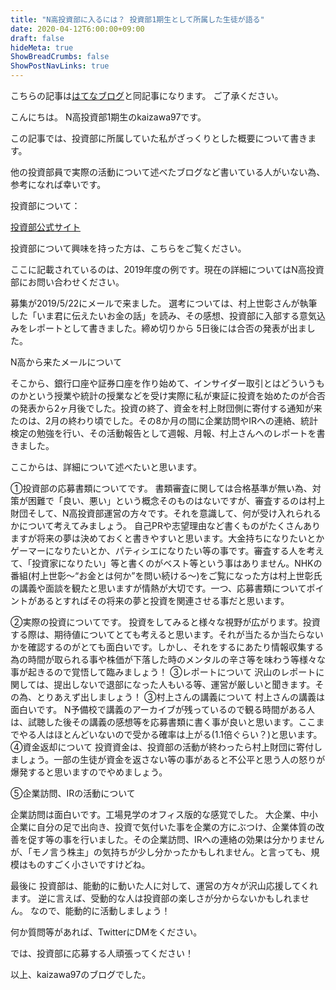 ```yaml
---
title: "N高投資部に入るには？ 投資部1期生として所属した生徒が語る"
date: 2020-04-12T6:00:00+09:00
draft: false
hideMeta: true
ShowBreadCrumbs: false
ShowPostNavLinks: true
---
```


こちらの記事は[はてなブログ](https://kai1098701.hatenablog.com/entry/2020/04/02/101227)と同記事になります。
ご了承ください。

こんにちは。 N高投資部1期生のkaizawa97です。

この記事では、投資部に所属していた私がざっくりとした概要について書きます。

他の投資部員で実際の活動について述べたブログなど書いている人がいない為、参考になれば幸いです。

投資部について：

[投資部公式サイト](https://nnn.ed.jp/about/club/investment/)

投資部について興味を持った方は、こちらをご覧ください。

ここに記載されているのは、2019年度の例です。現在の詳細についてはN高投資部にお問い合わせください。

募集が2019/5/22にメールで来ました。
選考については、村上世彰さんが執筆した「いま君に伝えたいお金の話」を読み、その感想、投資部に入部する意気込みをレポートとして書きました。締め切りから 5日後には合否の発表が出ました。

N高から来たメールについて

そこから、銀行口座や証券口座を作り始めて、インサイダー取引とはどういうものかという授業や統計の授業などを受け実際に私が東証に投資を始めたのが合否の発表から2ヶ月後でした。投資の終了、資金を村上財団側に寄付する通知が来たのは、2月の終わり頃でした。その8か月の間に企業訪問やIRへの連絡、統計検定の勉強を行い、その活動報告として週報、月報、村上さんへのレポートを書きました。

ここからは、詳細について述べたいと思います。

①投資部の応募書類についてです。
書類審査に関しては合格基準が無い為、対策が困難で「良い、悪い」という概念そのものはないですが、審査するのは村上財団そして、N高投資部運営の方々です。それを意識して、何が受け入れられるかについて考えてみましょう。
自己PRや志望理由など書くものがたくさんありますが将来の夢は決めておくと書きやすいと思います。大金持ちになりたいとかゲーマーになりたいとか、パティシエになりたい等の事です。審査する人を考えて、「投資家になりたい」等と書くのがベスト等という事はありません。NHKの番組(村上世彰～“お金とは何か”を問い続ける～)をご覧になった方は村上世彰氏の講義や面談を観たと思いますが情熱が大切です。一つ、応募書類についてポイントがあるとすればその将来の夢と投資を関連させる事だと思います。

②実際の投資についてです。
投資をしてみると様々な視野が広がります。投資する際は、期待値についてとても考えると思います。それが当たるか当たらないかを確認するのがとても面白いです。しかし、それをするにあたり情報収集する為の時間が取られる事や株価が下落した時のメンタルの辛さ等を味わう等様々な事が起きるので覚悟して臨みましょう！
③レポートについて
沢山のレポートに関しては、提出しないで退部になった人もいる等、運営が厳しいと聞きます。その為、とりあえず出しましょう！
③村上さんの講義について
村上さんの講義は面白いです。
N予備校で講義のアーカイブが残っているので観る時間がある人は、試聴した後その講義の感想等を応募書類に書く事が良いと思います。ここまでやる人はほとんどいないので受かる確率は上がる(1.1倍ぐらい？)と思います。
④資金返却について
投資資金は、投資部の活動が終わったら村上財団に寄付しましょう。一部の生徒が資金を返さない等の事があると不公平と思う人の怒りが爆発すると思いますのでやめましょう。


⑤企業訪問、IRの活動について


企業訪問は面白いです。工場見学のオフィス版的な感覚でした。
大企業、中小企業に自分の足で出向き、投資で気付いた事を企業の方にぶつけ、企業体質の改善を促す等の事を行いました。その企業訪問、IRへの連絡の効果は分かりませんが、「モノ言う株主」の気持ちが少し分かったかもしれません。と言っても、規模はものすごく小さいですけどね。

最後に
投資部は、能動的に動いた人に対して、運営の方々が沢山応援してくれます。
逆に言えば、受動的な人は投資部の楽しさが分からないかもしれません。
なので、能動的に活動しましょう！


何か質問等があれば、TwitterにDMをください。


では、投資部に応募する人頑張ってください！

以上、kaizawa97のブログでした。